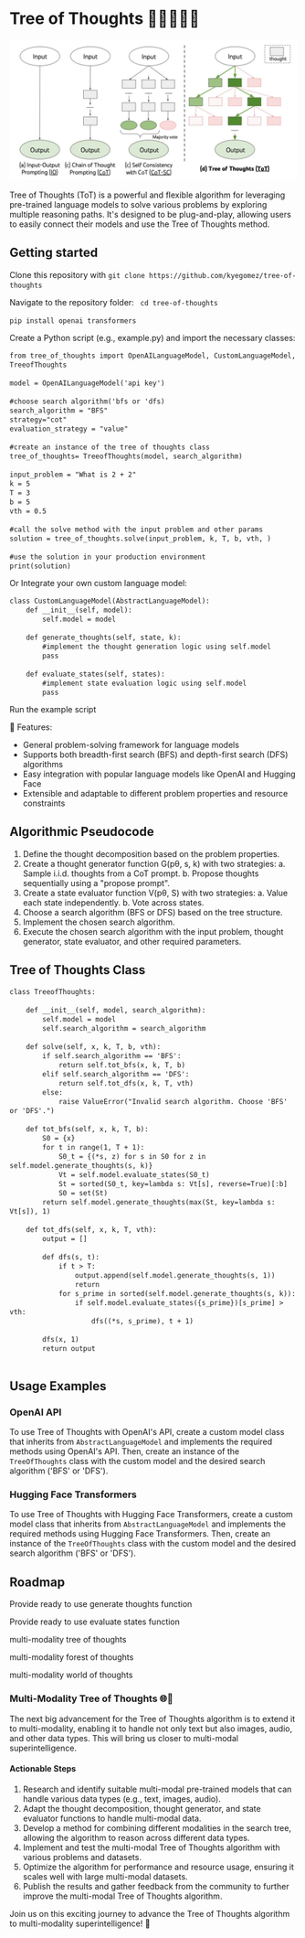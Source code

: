 # Tree of Thoughts 🌳🌲🌴🌿🍃

![tree of thoughts banner](tree-of-thoughts.jpeg)

Tree of Thoughts (ToT) is a powerful and flexible algorithm for leveraging pre-trained language models to solve various problems by exploring multiple reasoning paths. It's designed to be plug-and-play, allowing users to easily connect their models and use the Tree of Thoughts method.

## Getting started
Clone this repository with ```git clone https://github.com/kyegomez/tree-of-thoughts```

Navigate to the repository folder: ``` cd tree-of-thoughts```

```pip install openai transformers```

Create a Python script (e.g., example.py) and import the necessary classes:

``` 
from tree_of_thoughts import OpenAILanguageModel, CustomLanguageModel, TreeofThoughts

model = OpenAILanguageModel('api key')

#choose search algorithm('bfs or 'dfs)
search_algorithm = "BFS"
strategy="cot"
evaluation_strategy = "value"

#create an instance of the tree of thoughts class
tree_of_thoughts= TreeofThoughts(model, search_algorithm)

input_problem = "What is 2 + 2"
k = 5
T = 3
b = 5
vth = 0.5

#call the solve method with the input problem and other params
solution = tree_of_thoughts.solve(input_problem, k, T, b, vth, )

#use the solution in your production environment
print(solution)
```

Or Integrate your own custom language model:

``` 
class CustomLanguageModel(AbstractLanguageModel):
    def __init__(self, model):
        self.model = model

    def generate_thoughts(self, state, k):
        #implement the thought generation logic using self.model
        pass

    def evaluate_states(self, states):
        #implement state evaluation logic using self.model
        pass

```


Run the example script

🌟 Features:
- General problem-solving framework for language models
- Supports both breadth-first search (BFS) and depth-first search (DFS) algorithms
- Easy integration with popular language models like OpenAI and Hugging Face
- Extensible and adaptable to different problem properties and resource constraints

## Algorithmic Pseudocode

1. Define the thought decomposition based on the problem properties.
2. Create a thought generator function G(pθ, s, k) with two strategies:
   a. Sample i.i.d. thoughts from a CoT prompt.
   b. Propose thoughts sequentially using a "propose prompt".
3. Create a state evaluator function V(pθ, S) with two strategies:
   a. Value each state independently.
   b. Vote across states.
4. Choose a search algorithm (BFS or DFS) based on the tree structure.
5. Implement the chosen search algorithm.
6. Execute the chosen search algorithm with the input problem, thought generator, state evaluator, and other required parameters.

## Tree of Thoughts Class
```
class TreeofThoughts:
    
    def __init__(self, model, search_algorithm):
        self.model = model
        self.search_algorithm = search_algorithm

    def solve(self, x, k, T, b, vth):
        if self.search_algorithm == 'BFS':
            return self.tot_bfs(x, k, T, b)
        elif self.search_algorithm == 'DFS':
            return self.tot_dfs(x, k, T, vth)
        else:
            raise ValueError("Invalid search algorithm. Choose 'BFS' or 'DFS'.")

    def tot_bfs(self, x, k, T, b):
        S0 = {x}
        for t in range(1, T + 1):
            S0_t = {(*s, z) for s in S0 for z in self.model.generate_thoughts(s, k)}
            Vt = self.model.evaluate_states(S0_t)
            St = sorted(S0_t, key=lambda s: Vt[s], reverse=True)[:b]
            S0 = set(St)
        return self.model.generate_thoughts(max(St, key=lambda s: Vt[s]), 1)

    def tot_dfs(self, x, k, T, vth):
        output = []

        def dfs(s, t):
            if t > T:
                output.append(self.model.generate_thoughts(s, 1))
                return
            for s_prime in sorted(self.model.generate_thoughts(s, k)):
                if self.model.evaluate_states({s_prime})[s_prime] > vth:
                    dfs((*s, s_prime), t + 1)

        dfs(x, 1)
        return output
    
```


## Usage Examples

### OpenAI API

To use Tree of Thoughts with OpenAI's API, create a custom model class that inherits from `AbstractLanguageModel` and implements the required methods using OpenAI's API. Then, create an instance of the `TreeOfThoughts` class with the custom model and the desired search algorithm ('BFS' or 'DFS').

### Hugging Face Transformers

To use Tree of Thoughts with Hugging Face Transformers, create a custom model class that inherits from `AbstractLanguageModel` and implements the required methods using Hugging Face Transformers. Then, create an instance of the `TreeOfThoughts` class with the custom model and the desired search algorithm ('BFS' or 'DFS').

## Roadmap

Provide ready to use generate thoughts function

Provide ready to use evaluate states function

multi-modality tree of thoughts

multi-modality forest of thoughts

multi-modality world of thoughts



### Multi-Modality Tree of Thoughts 🌐🌳

The next big advancement for the Tree of Thoughts algorithm is to extend it to multi-modality, enabling it to handle not only text but also images, audio, and other data types. This will bring us closer to multi-modal superintelligence.

#### Actionable Steps

1. Research and identify suitable multi-modal pre-trained models that can handle various data types (e.g., text, images, audio).
2. Adapt the thought decomposition, thought generator, and state evaluator functions to handle multi-modal data.
3. Develop a method for combining different modalities in the search tree, allowing the algorithm to reason across different data types.
4. Implement and test the multi-modal Tree of Thoughts algorithm with various problems and datasets.
5. Optimize the algorithm for performance and resource usage, ensuring it scales well with large multi-modal datasets.
6. Publish the results and gather feedback from the community to further improve the multi-modal Tree of Thoughts algorithm.

Join us on this exciting journey to advance the Tree of Thoughts algorithm to multi-modality superintelligence! 🚀
